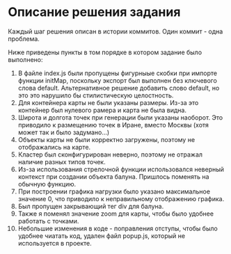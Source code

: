 # Описание решения задания

Каждый шаг решения описан в истории коммитов. Один коммит - одна проблема.

Ниже приведены пункты в том порядке в котором задание было выполнено:

1. В файле index.js были пропущены фигурныые скобки при импорте функции initMap, поскольку экспорт был выполнен без ключевого слова default. Альтернативное решение добавить слово default, но это это нарушило бы стилистическую целостность.
1. Для контейнера карты не были указаны размеры. Из-за это контейнер был нулевого рамера и карта не была видна.
1. Широта и долгота точек при генерации были указаны наоборот. Это приводило к размещению точек в Иране, вместо Москвы (хотя может так и было задумано...)
1. Объекты карты не были корректно загружены, поэтому не отображались на карте.
1. Кластер был сконфигурирован неверно, поэтому не отражал наличие разных типов точек.
1. Из-за использования стрелочной функции использовался неверный контекст при создании объекта балуна. Пришлось поменять на обычную функцию.
1. При построении графика нагрузки было указано максимальное значение 0, что приводило к неправильному отображению графика.
1. Был пропущен закрывающий тег div для балуна.
1. Также я поменял значение zoom для карты, чтобы было удобнее работать с точками.
1. Небольшие изменения в коде - поправления отступы, чтобы было удобнее чиатать код, удален файл popup.js, который не используется в проекте.



